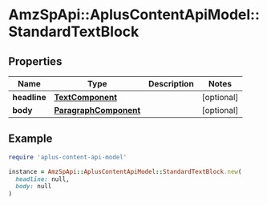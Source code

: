 # AmzSpApi::AplusContentApiModel::StandardTextBlock

## Properties

| Name | Type | Description | Notes |
| ---- | ---- | ----------- | ----- |
| **headline** | [**TextComponent**](TextComponent.md) |  | [optional] |
| **body** | [**ParagraphComponent**](ParagraphComponent.md) |  | [optional] |

## Example

```ruby
require 'aplus-content-api-model'

instance = AmzSpApi::AplusContentApiModel::StandardTextBlock.new(
  headline: null,
  body: null
)
```

